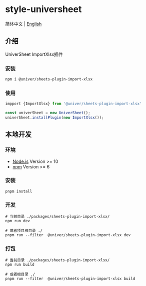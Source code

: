# style-universheet

简体中文 | [English](./README.md)

## 介绍

UniverSheet ImportXlsx插件

### 安装

```bash
npm i @univer/sheets-plugin-import-xlsx
```

### 使用

```js
impport {ImportXlsx} from '@univer/sheets-plugin-import-xlsx'

const univerSheet = new UniverSheet();
univerSheet.installPlugin(new ImportXlsx());
```

## 本地开发

### 环境

-   [Node.js](https://nodejs.org/en/) Version >= 10
-   [npm](https://www.npmjs.com/) Version >= 6

### 安装

```
pnpm install
```

### 开发

```
# 当前目录 ./packages/sheets-plugin-import-xlsx/
npm run dev

# 或者项目根目录 ./
pnpm run --filter  @univer/sheets-plugin-import-xlsx dev
```

### 打包

```
# 当前目录 ./packages/sheets-plugin-import-xlsx/
npm run build

# 或者根目录 ./
pnpm run --filter  @univer/sheets-plugin-import-xlsx build
```
